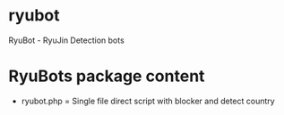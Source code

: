# ryubot
RyuBot - RyuJin Detection bots

# RyuBots package content

- ryubot.php = Single file direct script with blocker and detect country 
